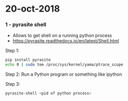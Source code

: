 # 20-oct-2018


### 1 - pyrasite shell

- Allows to get shell on a running python process
- https://pyrasite.readthedocs.io/en/latest/Shell.html

Step 1:
```bash
pip install pyrasite
echo 0 | sudo tee /proc/sys/kernel/yama/ptrace_scope
```
Step 2: Run a Python program or something like ipython

Step 3:
```bash
pyrasite-shell <pid of python process>
```
